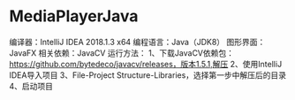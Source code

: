 # MediaPlayerJava
编译器：IntelliJ IDEA 2018.1.3 x64
编程语言：Java（JDK8）
图形界面：JavaFX
相关依赖：JavaCV
运行方法：
1、下载JavaCV依赖包：https://github.com/bytedeco/javacv/releases，版本1.5.1,解压
2、使用IntelliJ IDEA导入项目
3、File-Project Structure-Libraries，选择第一步中解压后的目录
4、启动项目